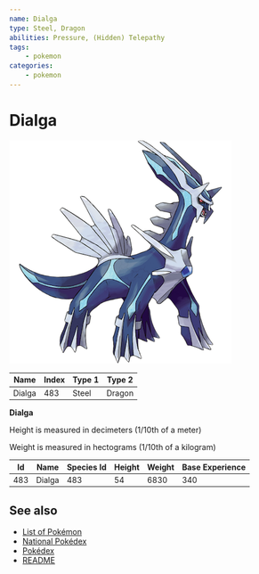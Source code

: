 ```yaml
---
name: Dialga
type: Steel, Dragon
abilities: Pressure, (Hidden) Telepathy
tags:
    - pokemon
categories:
    - pokemon
---
```


# Dialga


![Dialga](images/483.png)

| **Name** | **Index** | **Type 1** | **Type 2** |
|----|----|----|----|
| Dialga | 483 | Steel | Dragon  |

**Dialga** 


Height is measured in decimeters (1/10th of a meter)

Weight is measured in hectograms (1/10th of a kilogram)

| **Id** | **Name** | **Species Id** | **Height** | **Weight** | **Base Experience** |
|--------|----------|----------------|------------|------------|---------------------|
| 483 | Dialga | 483 | 54 | 6830 | 340 |


## See also

- [List of Pokémon](../pokemon.md)
- [National Pokédex](../national_pokedex.md)
- [Pokédex](../pokedex.md)
- [README](../README.md)
